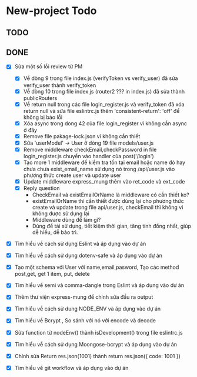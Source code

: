 # New-project Todo
## TODO
## DONE
-  [x] Sửa một số lỗi review từ PM
   -  [x] Về dòng 9 trong file index.js (verifyToken vs verify_user) đã sửa verify_user thành verify_token
   -  [x] Về dòng 10 trong file index.js (router2 ??? in index.js) đã sửa thành publicRouters
   -  [x] Về return null trong các file login_register.js và verify_token đã xóa return null và sửa file eslintrc.js thêm 'consistent-return': 'off' để không bị báo lỗi
   -  [x] Xóa async trong dong 42 của file login_register vì không cần async ở đây
   -  [x] Remove file pakage-lock.json vì không cần thiết
   -  [x] Sửa 'userModel' -> User ở dòng 19 file models/user.js
   -  [x] Remove middleware checkEmail,checkPassword in file login_register.js chuyển vào handler của post('/login')   
   -  [x] Tạo more 1 middleware để kiểm tra tồn tại email hoặc name đó hay chưa chưa exist_email_name sử dụng nó trong /api/user.js vào phương thức create user và update user
   -  [x] Update middleware express_mung thêm vào ret_code và ext_code 
   -  [x] Reply question     
      - CheckEmail và existEmailOrName là middleware có cần thiết ko? 
      - existEmailOrName thì cần thiết được dùng lại cho phương thức create và update trong file api/user.js, checkEmail thì không vì không được sử dụng lại
      - Middleware dùng để làm gì? 
      - Dùng để tái sử dụng, tiết kiệm thời gian, tăng tính đồng nhất, giúp dễ hiểu, dễ bảo trì.
-  [x] Tìm hiểu về cách sử dụng Eslint và áp dụng vào dự án
-  [x] Tìm hiểu về cách sử dụng dotenv-safe và áp dụng vào dự án
-  [x] Tạo một schema với User với name,email,pasword, Tạo các method post,get, get 1 item, put, delete
-  [x] Tìm hiểu về semi và comma-dangle trong Eslint và áp dụng vào dự án
-  [x] Thêm thư viện express-mung để chỉnh sửa đầu ra output
-  [x] Tìm hiểu về cách sử dung NODE_ENV và áp dụng vào dự án
-  [x] Tìm hiểu về Bcrypt , So sánh với nó với encode và decode
-  [x] Sửa function từ nodeEnv() thành isDevelopment() trong file eslintrc.js 
-  [x] Tìm hiểu về cách sử dụng Moongose-bcrypt và áp dụng vào dự án
-  [x] Chỉnh sửa Return res.json(1001) thành return res.json({ code: 1001 })
-  [x] Tìm hiểu về git workflow và áp dụng vào dự án

